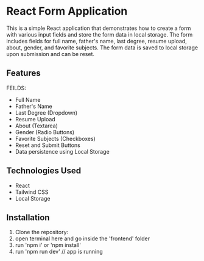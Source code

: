 # React Form Application

This is a simple React application that demonstrates how to create a form with various input fields and store the form data in local storage. The form includes fields for full name, father's name, last degree, resume upload, about, gender, and favorite subjects. The form data is saved to local storage upon submission and can be reset.

## Features
FEILDS:
- Full Name
- Father's Name
- Last Degree (Dropdown)
- Resume Upload
- About (Textarea)
- Gender (Radio Buttons)
- Favorite Subjects (Checkboxes)
- Reset and Submit Buttons
- Data persistence using Local Storage

## Technologies Used

- React
- Tailwind CSS
- Local Storage

## Installation

1. Clone the repository:
2. open terminal here and  go inside the  'frontend' folder
3. run  'npm i' or 'npm install'
4. run 'npm run dev' // app is running
    
 
